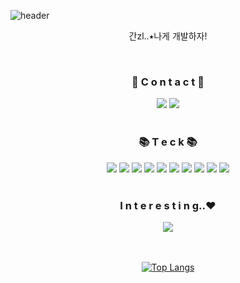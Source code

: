 ![header](https://capsule-render.vercel.app/api?type=venom&text=LeeChaeng!Github&height=180&fontColor=000&color=00ff73)

<div align="center">
<p>간zl..⭑나게 개발하자!</p>
<br/>
<h3>📍 C o n t a c t 📍</h3>
<a href="https://chaeyoung2.tistory.com/" target="_blank"><img src="https://img.shields.io/badge/blog-fd384a?style=flat-square&logo=Blogger&logoColor=white"/></a>
<a href="mailto:cycy8527@gmail.com" target="_blank"><img src="https://img.shields.io/badge/mail-000?style=flat-square&logo=gmail&logoColor=white"/></a>

<br/>
<br/>

<h3>📚 T e c k 📚</h3>
<img src="https://img.shields.io/badge/html5-E34F26?style=for-the-badge&logo=html5&logoColor=white" >
<img src="https://img.shields.io/badge/css3-1572B6?style=for-the-badge&logo=css3&logoColor=white">
<img src="https://img.shields.io/badge/Next.js-000000?style=for-the-badge&logo=Next.js&logoColor=white">
<img src="https://img.shields.io/badge/javascript-F7DF1E?style=for-the-badge&logo=javascript&logoColor=black">
<img src="https://img.shields.io/badge/TypeScript-3178C6?style=for-the-badge&logo=TypeScript&logoColor=black">
<img src="https://img.shields.io/badge/styled-components-DB7093?style=for-the-badge&logo=styled-components&logoColor=white">

<img src="https://img.shields.io/badge/tailwindcss-06B6D4?style=for-the-badge&logo=tailwindcss&logoColor=black">
<img src="https://img.shields.io/badge/React-61DAFB?style=for-the-badge&logo=React&logoColor=white">
<!-- <img src="https://img.shields.io/badge/Webpack-8DD6F9?style=for-the-badge&logo=Webpack&logoColor=white"> -->
<img src="https://img.shields.io/badge/Redux-764ABC?style=for-the-badge&logo=Redux&logoColor=white">
<img src="https://img.shields.io/badge/reactquery-FF4154?style=for-the-badge&logo=reactquery&logoColor=white"">
<br/>
<br/>
<h3>I n t e r e s t i n g..❤️ </h3>
<a href="https://fixed-rubidium-143.notion.site/a5ecc887af2d412589d290957ee8332d?pvs=4" target="_blank"><img src="https://img.shields.io/badge/figma(보러가기)-fd384a?style=flat-square&logo=Figma&logoColor=white"/></a>


</div>

<br/>
<br/>
<div align="center">

[![Top Langs](https://github-readme-stats.vercel.app/api/top-langs/?username=chae-young&layout=compact&theme=dark)](https://github.com/anuraghazra/github-readme-stats)

</div>



